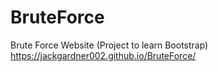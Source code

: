 # BruteForce
Brute Force Website (Project to learn Bootstrap)
https://jackgardner002.github.io/BruteForce/
